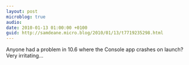 ```yaml
---
layout: post
microblog: true
audio: 
date: 2010-01-13 01:00:00 +0100
guid: http://samdeane.micro.blog/2010/01/13/t7719235298.html
---
```

Anyone had a problem in 10.6 where the Console app crashes on launch? Very irritating...
